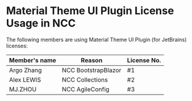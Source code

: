 # Material Theme UI Plugin License Usage in NCC

The following members are using Material Theme UI Plugin (for JetBrains) licenses:

| Member's name | Reason              | License No. |
| ------------- | ------------------- |-------------|
| Argo Zhang    | NCC BootstrapBlazor |#1           |
| Alex LEWIS    | NCC Collections     |#2           |
| MJ.ZHOU       | NCC AgileConfig     |#3           |